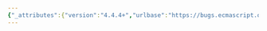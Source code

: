 ```yaml
---
{"_attributes":{"version":"4.4.4+","urlbase":"https://bugs.ecmascript.org/","maintainer":"dherman@mozilla.com"},"bug":{"bug_id":359,"creation_ts":"2012-05-13 15:46:00 -0700","short_desc":"15.12.3: \"has either an\"","delta_ts":"2012-06-16 09:41:55 -0700","product":"Draft for 6th Edition","component":"editorial issue","version":"Rev 7: May 4, 2012 Draft","rep_platform":"All","op_sys":"All","bug_status":"RESOLVED","resolution":"FIXED","priority":"Normal","bug_severity":"minor","everconfirmed":true,"reporter":{"uid":"jmdyck","name":"Michael Dyck"},"assigned_to":{"uid":"allen","name":"Allen Wirfs-Brock"},"long_desc":[{"commentid":944,"comment_count":0,"who":{"uid":"jmdyck","name":"Michael Dyck"},"bug_when":"2012-05-13 15:46:59 -0700","thetext":"In 15.12.3 \"stringify ( value [ , replacer [ , space ] ])\",\nin the first algorithm,\nstep 4.b.ii.4.a says:\n\n    If v has either an [[NativeBrand]] internal property\n    whose value is either StringWrapper or NumberWrapper then ...\n\nDelete the first \"either\".\n(And you could change the \"an\" to \"a\".)"},{"commentid":1016,"comment_count":1,"who":{"uid":"allen","name":"Allen Wirfs-Brock"},"bug_when":"2012-06-16 09:41:55 -0700","thetext":"fixed in \"Rev 8\", June 12,2012 draft"}]}}
---
```


